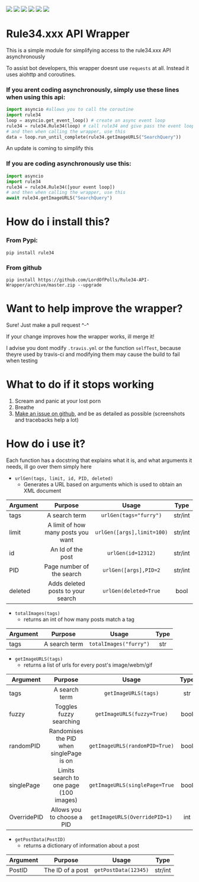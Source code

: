 [![](https://travis-ci.com/LordOfPolls/Rule34-API-Wrapper.svg?branch=master)](https://travis-ci.com/LordOfPolls/Rule34-API-Wrapper)
[![](https://codecov.io/gh/LordOfPolls/Rule34-API-Wrapper/branch/master/graph/badge.svg)](https://codecov.io/gh/LordOfPolls/Rule34-API-Wrapper)
[![](http://pepy.tech/badge/rule34)](http://pepy.tech/project/rule34)
![](https://img.shields.io/pypi/pyversions/rule34.svg)
![](https://img.shields.io/pypi/v/rule34.svg)
![](https://img.shields.io/github/issues-raw/LordOfPolls/Rule34-API-Wrapper.svg)
# Rule34.xxx API Wrapper

This is a simple module for simplifying access to the rule34.xxx API asynchronously

To assist bot developers, this wrapper doesnt use ``requests`` at all. Instead it uses aiohttp and coroutines. 

### If you arent coding asynchronously, simply use these lines when using this api:
```python
import asyncio #allows you to call the coroutine
import rule34
loop = asyncio.get_event_loop() # create an async event loop
rule34 = rule34.Rule34(loop) # call rule34 and give pass the event loop
# and then when calling the wrapper, use this
data = loop.run_until_complete(rule34.getImageURLS("SearchQuery"))
```
An update is coming to simplify this
### If you are coding asynchronously use this:
```python
import asyncio
import rule34
rule34 = rule34.Rule34([your event loop])
# and then when calling the wrapper, use this
await rule34.getImageURLS("SearchQuery")
```
# How do i install this?  
### From Pypi:  
``pip install rule34``
### From github
``pip install https://github.com/LordOfPolls/Rule34-API-Wrapper/archive/master.zip --upgrade ``

# Want to help improve the wrapper?
Sure! Just make a pull request ^-^

If your change improves how the wrapper works, ill merge it!

I advise you dont modify ``.travis.yml`` or the function ``selfTest``, because theyre used by travis-ci and modifying them may cause the build to fail when testing

# What to do if it stops working
1. Scream and panic at your lost porn
2. Breathe
2. [Make an issue on github](https://github.com/LordOfPolls/Rule34-API-Wrapper/issues/new), and be as detailed as possible
(screenshots and tracebacks help a lot)
# How do i use it?  
Each function has a docstring that explains what it is, and what arguments it needs, ill go over them simply here  
- ``urlGen(tags, limit, id, PID, deleted)``  
  - Generates a URL based on arguments which is used to obtain an XML document  

| Argument      | Purpose                          |Usage                      | Type  |
| ------------- |:--------------------------------:|:-------------------------:|:-----:|
| tags          |A search term                     |`urlGen(tags="furry")`     |str/int|
| limit         |A limit of how many posts you want|`urlGen([args],limit=100)` |str/int|
| id            |An Id of the post                 |`urlGen(id=12312)`         |str/int|
| PID           |Page number of the search         |`urlGen([args],PID=2`      |str/int|
| deleted       |Adds deleted posts to your search |`urlGen(deleted=True`      |bool   |

- ``totalImages(tags)``  
  - returns an int of how many posts match a tag  
  
| Argument      | Purpose                          |Usage                      | Type  |
| ------------- |:--------------------------------:|:-------------------------:|:-----:|
|tags           |A search term                     |`totalImages("furry")`     |str    |

- ``getImageURLS(tags)``  
  - returns a list of urls for every post's image/webm/gif
  
| Argument      | Purpose                          |Usage                      | Type  |
| ------------- |:--------------------------------:|:-------------------------:|:-----:|
|tags           |A search term                     |`getImageURLS(tags)`       |str    |
|fuzzy          |Toggles fuzzy searching           |`getImageURLS(fuzzy=True)` |bool   |
|randomPID      |Randomises the PID when singlePage is on|`getImageURLS(randomPID=True)`|bool|
|singlePage     |Limits search to one page (100 images)|`getImageURLS(singlePage=True`|bool|
|OverridePID    |Allows you to choose a PID        |`getImageURLS(OverridePID=1)`|int|

- ``getPostData(PostID)``
  - returns a dictionary of information about a post
  
| Argument      | Purpose                          |Usage                      | Type  |
| ------------- |:--------------------------------:|:-------------------------:|:-----:|
|PostID         |The ID of a post                  |`getPostData(12345)`       |str/int|


